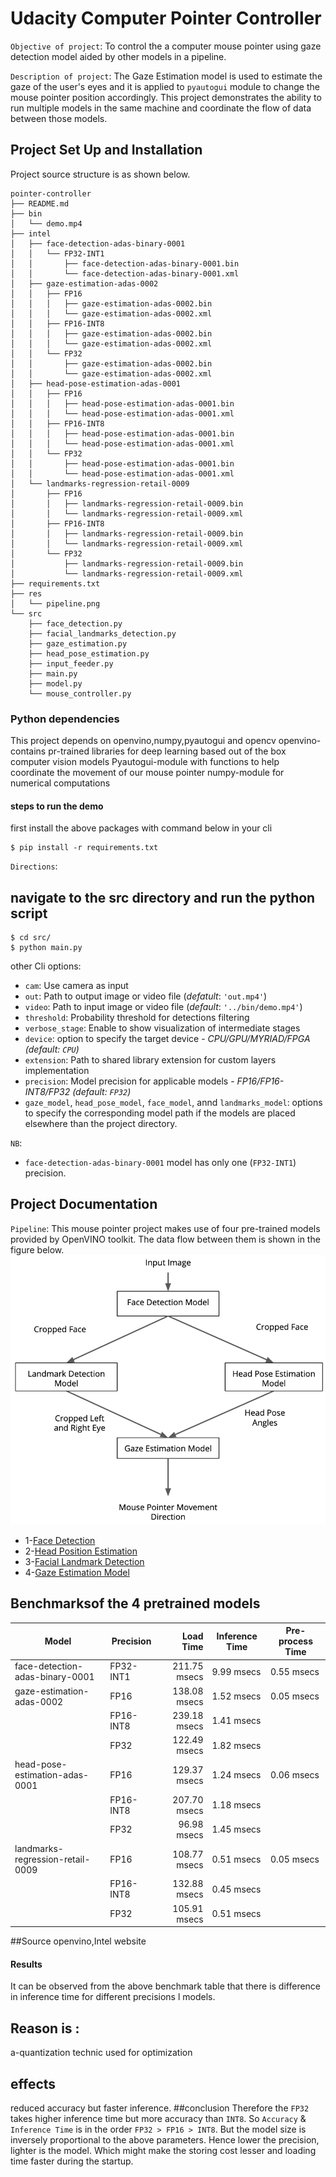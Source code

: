 # Udacity Computer Pointer Controller

`Objective of project`: To control the a computer mouse pointer  using gaze detection model aided by other models in a pipeline. 

`Description of project`: The Gaze Estimation model is used to estimate the gaze of the user's eyes and it is applied to `pyautogui` module to change the mouse pointer position accordingly. This project demonstrates the ability to run multiple models in the same machine and coordinate the flow of data between those models.

## Project Set Up and Installation
Project source structure is as shown below.

```
pointer-controller
├── README.md
├── bin
│   └── demo.mp4
├── intel
│   ├── face-detection-adas-binary-0001
│   │   └── FP32-INT1
│   │       ├── face-detection-adas-binary-0001.bin
│   │       └── face-detection-adas-binary-0001.xml
│   ├── gaze-estimation-adas-0002
│   │   ├── FP16
│   │   │   ├── gaze-estimation-adas-0002.bin
│   │   │   └── gaze-estimation-adas-0002.xml
│   │   ├── FP16-INT8
│   │   │   ├── gaze-estimation-adas-0002.bin
│   │   │   └── gaze-estimation-adas-0002.xml
│   │   └── FP32
│   │       ├── gaze-estimation-adas-0002.bin
│   │       └── gaze-estimation-adas-0002.xml
│   ├── head-pose-estimation-adas-0001
│   │   ├── FP16
│   │   │   ├── head-pose-estimation-adas-0001.bin
│   │   │   └── head-pose-estimation-adas-0001.xml
│   │   ├── FP16-INT8
│   │   │   ├── head-pose-estimation-adas-0001.bin
│   │   │   └── head-pose-estimation-adas-0001.xml
│   │   └── FP32
│   │       ├── head-pose-estimation-adas-0001.bin
│   │       └── head-pose-estimation-adas-0001.xml
│   └── landmarks-regression-retail-0009
│       ├── FP16
│       │   ├── landmarks-regression-retail-0009.bin
│       │   └── landmarks-regression-retail-0009.xml
│       ├── FP16-INT8
│       │   ├── landmarks-regression-retail-0009.bin
│       │   └── landmarks-regression-retail-0009.xml
│       └── FP32
│           ├── landmarks-regression-retail-0009.bin
│           └── landmarks-regression-retail-0009.xml
├── requirements.txt
├── res
│   └── pipeline.png
└── src
    ├── face_detection.py
    ├── facial_landmarks_detection.py
    ├── gaze_estimation.py
    ├── head_pose_estimation.py
    ├── input_feeder.py
    ├── main.py
    ├── model.py
    └── mouse_controller.py
```

### Python dependencies
This project depends on openvino,numpy,pyautogui and opencv
openvino-contains pr-trained libraries for deep learning based out of the box computer vision models
Pyautogui-module with functions to help coordinate the movement of our mouse pointer
numpy-module for numerical computations

####  steps to run the demo
 first install the above packages with command below in your cli

    $ pip install -r requirements.txt


`Directions`:
## navigate to the src directory and run the python script

    $ cd src/
    $ python main.py

other Cli options:
 * `cam`: Use camera as input
 * `out`: Path to output image or video file (*defatult*: `'out.mp4'`)
 * `video`: Path to input image or video file (*default*: `'../bin/demo.mp4'`)
 * `threshold`: Probability threshold for detections filtering
 * `verbose_stage`: Enable to show visualization of intermediate stages
 * `device`: option to specify the target device - *CPU/GPU/MYRIAD/FPGA (default: `CPU`)*
 * `extension`: Path to shared library extension for custom layers implementation
 * `precision`: Model precision for applicable models - *FP16/FP16-INT8/FP32 (default: `FP32`)*
 * `gaze_model`, `head_pose_model`, `face_model`, annd `landmarks_model`: options to specify the corresponding model path if the models are placed elsewhere than the project directory.

`NB`:
  * `face-detection-adas-binary-0001` model has only one (`FP32-INT1`) precision.

## Project Documentation
`Pipeline`: This mouse pointer project makes use of four  pre-trained models provided by OpenVINO toolkit. The data flow between them is shown in the figure below.
![Pipeline](res/pipeline.png)

 * 1-[Face Detection](https://docs.openvinotoolkit.org/latest/_models_intel_face_detection_adas_binary_0001_description_face_detection_adas_binary_0001.html)
 * 2-[Head Position Estimation](https://docs.openvinotoolkit.org/latest/_models_intel_head_pose_estimation_adas_0001_description_head_pose_estimation_adas_0001.html)
 * 3-[Facial Landmark Detection](https://docs.openvinotoolkit.org/latest/_models_intel_landmarks_regression_retail_0009_description_landmarks_regression_retail_0009.html)
 * 4-[Gaze Estimation Model](https://docs.openvinotoolkit.org/latest/_models_intel_gaze_estimation_adas_0002_description_gaze_estimation_adas_0002.html)

## Benchmarksof the 4 pretrained models
| Model                            | Precision | Load Time    | Inference Time | Pre-process Time |
| -------------------------------- | --------- | -----------: | -------------- | ---------------- |  
| face-detection-adas-binary-0001  | FP32-INT1 | 211.75 msecs | 9.99 msecs     | 0.55 msecs       |
| gaze-estimation-adas-0002        | FP16      | 138.08 msecs | 1.52 msecs     | 0.05 msecs       |
|                                  | FP16-INT8 | 239.18 msecs | 1.41 msecs     |                  |
|                                  | FP32      | 122.49 msecs | 1.82 msecs     |                  |
| head-pose-estimation-adas-0001   | FP16      | 129.37 msecs | 1.24 msecs     | 0.06 msecs       |
|                                  | FP16-INT8 | 207.70 msecs | 1.18 msecs     |                  |
|                                  | FP32      |  96.98 msecs | 1.45 msecs     |                  |
| landmarks-regression-retail-0009 | FP16      | 108.77 msecs | 0.51 msecs     | 0.05 msecs       |
|                                  | FP16-INT8 | 132.88 msecs | 0.45 msecs     |                  |
|                                  | FP32      | 105.91 msecs | 0.51 msecs     |                  |
##Source openvino,Intel website
####  Results
It can be observed from the above benchmark table that there is difference in inference time for different precisions l models.
## Reason is :
a-quantization technic used for optimization 
## effects
 reduced accuracy but faster inference. 
##conclusion
 Therefore the `FP32` takes higher inference time but more accuracy than `INT8`.
 So `Accuracy` & `Inference Time` is in the order `FP32 > FP16 > INT8`. But the model size is inversely proportional to the above parameters.
 Hence lower the precision, lighter is the model. Which might make the storing cost lesser and loading time faster during the startup.
